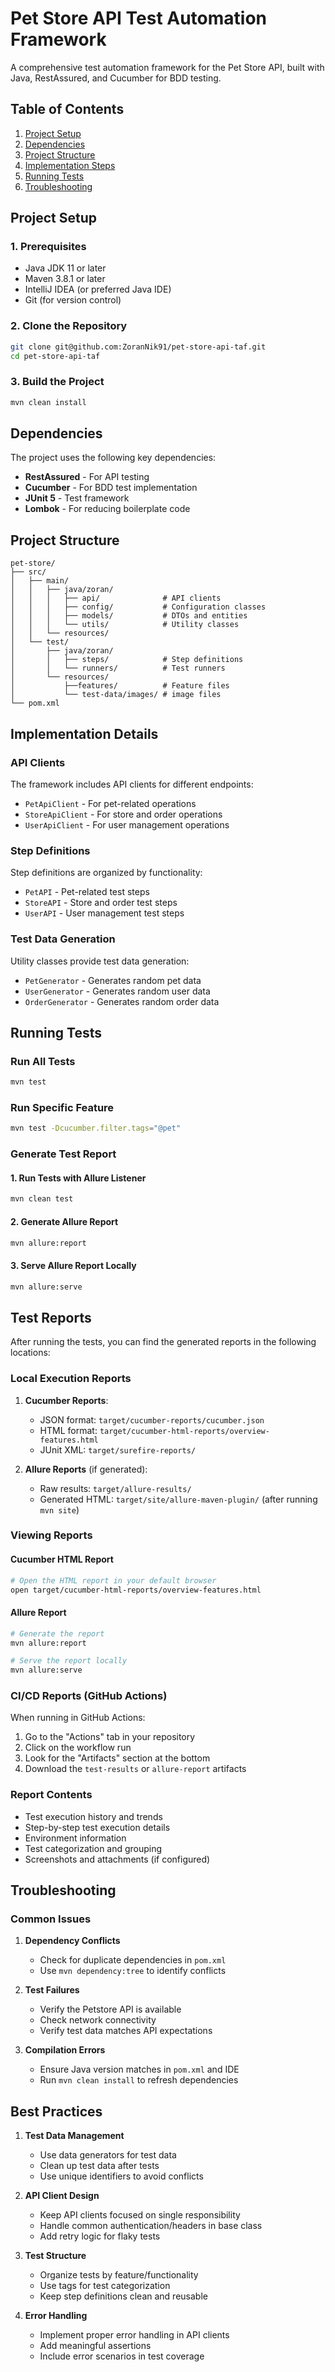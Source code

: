 # Pet Store API Test Automation Framework

A comprehensive test automation framework for the Pet Store API, built with Java, RestAssured, and Cucumber for BDD testing.

## Table of Contents
1. [Project Setup](#project-setup)
2. [Dependencies](#dependencies)
3. [Project Structure](#project-structure)
4. [Implementation Steps](#implementation-steps)
5. [Running Tests](#running-tests)
6. [Troubleshooting](#troubleshooting)

## Project Setup

### 1. Prerequisites
- Java JDK 11 or later
- Maven 3.8.1 or later
- IntelliJ IDEA (or preferred Java IDE)
- Git (for version control)

### 2. Clone the Repository
```bash
git clone git@github.com:ZoranNik91/pet-store-api-taf.git
cd pet-store-api-taf
```

### 3. Build the Project
```bash
mvn clean install
```

## Dependencies

The project uses the following key dependencies:

- **RestAssured** - For API testing
- **Cucumber** - For BDD test implementation
- **JUnit 5** - Test framework
- **Lombok** - For reducing boilerplate code

## Project Structure

```
pet-store/
├── src/
│   ├── main/
│   │   ├── java/zoran/
│   │   │   ├── api/              # API clients
│   │   │   ├── config/           # Configuration classes
│   │   │   ├── models/           # DTOs and entities
│   │   │   └── utils/            # Utility classes
│   │   └── resources/
│   └── test/
│       ├── java/zoran/
│       │   ├── steps/            # Step definitions
│       │   └── runners/          # Test runners
│       └── resources/
│           ├──features/          # Feature files
│           └── test-data/images/ # image files
└── pom.xml
```

## Implementation Details

### API Clients

The framework includes API clients for different endpoints:
- `PetApiClient` - For pet-related operations
- `StoreApiClient` - For store and order operations
- `UserApiClient` - For user management operations

### Step Definitions

Step definitions are organized by functionality:
- `PetAPI` - Pet-related test steps
- `StoreAPI` - Store and order test steps
- `UserAPI` - User management test steps

### Test Data Generation

Utility classes provide test data generation:
- `PetGenerator` - Generates random pet data
- `UserGenerator` - Generates random user data
- `OrderGenerator` - Generates random order data

## Running Tests

### Run All Tests
```bash
mvn test
```

### Run Specific Feature
```bash
mvn test -Dcucumber.filter.tags="@pet"
```

### Generate Test Report

#### 1. Run Tests with Allure Listener
```bash
mvn clean test
```

#### 2. Generate Allure Report
```bash
mvn allure:report
```

#### 3. Serve Allure Report Locally
```bash
mvn allure:serve
```

## Test Reports

After running the tests, you can find the generated reports in the following locations:

### Local Execution Reports

1. **Cucumber Reports**:
   - JSON format: `target/cucumber-reports/cucumber.json`
   - HTML format: `target/cucumber-html-reports/overview-features.html`
   - JUnit XML: `target/surefire-reports/`

2. **Allure Reports** (if generated):
   - Raw results: `target/allure-results/`
   - Generated HTML: `target/site/allure-maven-plugin/` (after running `mvn site`)

### Viewing Reports

#### Cucumber HTML Report
```bash
# Open the HTML report in your default browser
open target/cucumber-html-reports/overview-features.html
```

#### Allure Report
```bash
# Generate the report
mvn allure:report

# Serve the report locally
mvn allure:serve
```

### CI/CD Reports (GitHub Actions)

When running in GitHub Actions:
1. Go to the "Actions" tab in your repository
2. Click on the workflow run
3. Look for the "Artifacts" section at the bottom
4. Download the `test-results` or `allure-report` artifacts

### Report Contents
- Test execution history and trends
- Step-by-step test execution details
- Environment information
- Test categorization and grouping
- Screenshots and attachments (if configured)

## Troubleshooting

### Common Issues

1. **Dependency Conflicts**
   - Check for duplicate dependencies in `pom.xml`
   - Use `mvn dependency:tree` to identify conflicts

2. **Test Failures**
   - Verify the Petstore API is available
   - Check network connectivity
   - Verify test data matches API expectations

3. **Compilation Errors**
   - Ensure Java version matches in `pom.xml` and IDE
   - Run `mvn clean install` to refresh dependencies

## Best Practices

1. **Test Data Management**
   - Use data generators for test data
   - Clean up test data after tests
   - Use unique identifiers to avoid conflicts

2. **API Client Design**
   - Keep API clients focused on single responsibility
   - Handle common authentication/headers in base class
   - Add retry logic for flaky tests

3. **Test Structure**
   - Organize tests by feature/functionality
   - Use tags for test categorization
   - Keep step definitions clean and reusable

4. **Error Handling**
   - Implement proper error handling in API clients
   - Add meaningful assertions
   - Include error scenarios in test coverage
